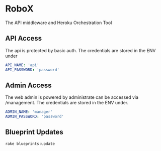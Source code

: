 # RoboX

The API middleware and Heroku Orchestration Tool

## API Access
The api is protected by basic auth. The credentials are stored in the ENV under 
```yaml
API_NAME: 'api'
API_PASSWORD: 'password'
```

## Admin Access
The web admin is powered by administrate can be accessed via /management. The credentials are stored in the ENV under.

```yaml
ADMIN_NAME: 'manager'
ADMIN_PASSWORD: 'password'
```

## Blueprint Updates
```bash
rake blueprints:update 
```
